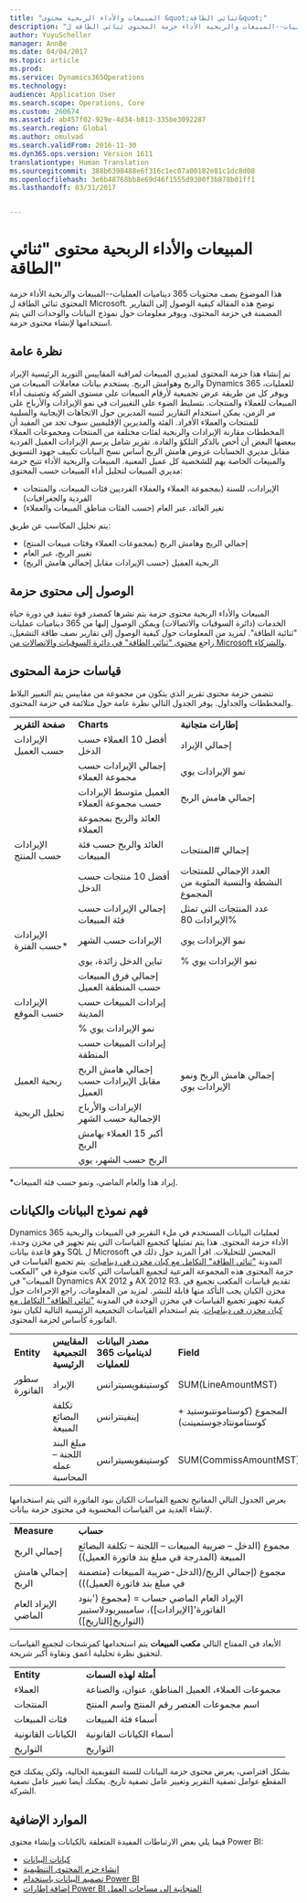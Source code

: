 ```yaml
---
title: "المبيعات والأداء الربحية محتوى &quot;ثنائي الطاقة&quot;"
description: "هذا الموضوع يصف محتويات 365 ديناميات العمليات--المبيعات والربحية الأداء حزمة المحتوى ثنائي الطاقة ل Microsoft. توضح هذه المقالة كيفية الوصول إلى التقارير المضمنة في حزمة المحتوى، ويوفر معلومات حول نموذج البيانات والوحدات التي يتم استخدامها لإنشاء محتوى حزمة."
author: YuyuScheller
manager: AnnBe
ms.date: 04/04/2017
ms.topic: article
ms.prod: 
ms.service: Dynamics365Operations
ms.technology: 
audience: Application User
ms.search.scope: Operations, Core
ms.custom: 260674
ms.assetid: ab457f02-929e-4d34-b813-335be3092287
ms.search.region: Global
ms.author: omulvad
ms.search.validFrom: 2016-11-30
ms.dyn365.ops.version: Version 1611
translationtype: Human Translation
ms.sourcegitcommit: 388b6398488e6f316c1ec07a00182e81c1dc8d08
ms.openlocfilehash: 3e6b48768bb8e69d46f1555d9300f3b878b01ff1
ms.lasthandoff: 03/31/2017


---
```


# <a name="sales-and-profitability-performance-power-bi-content"></a>المبيعات والأداء الربحية محتوى "ثنائي الطاقة"

هذا الموضوع يصف محتويات 365 ديناميات العمليات--المبيعات والربحية الأداء حزمة المحتوى ثنائي الطاقة ل Microsoft. توضح هذه المقالة كيفية الوصول إلى التقارير المضمنة في حزمة المحتوى، ويوفر معلومات حول نموذج البيانات والوحدات التي يتم استخدامها لإنشاء محتوى حزمة.

<a name="overview"></a>نظرة عامة
--------

تم إنشاء هذا حزمة المحتوى لمديري المبيعات لمراقبة المقاييس التوريد الرئيسية الإيراد والربح وهوامش الربح. يستخدم بيانات معاملات المبيعات من Dynamics 365 للعمليات، ويوفر كل من طريقة عرض تجميعية لأرقام المبيعات على مستوى الشركة وتصنيف أداء المبيعات للعملاء والمنتجات. بتسليط الضوء على التغييرات في نمو الإيرادات والأرباح على مر الزمن، يمكن استخدام التقارير لتنبيه المديرين حول الاتجاهات الإيجابية والسلبية للمنتجات والعملاء الأفراد. الفئة والمديرين الإقليميين سوف تجد من المفيد أن المخططات مقارنة الإيرادات والربحية لفئات مختلفة من المنتجات ومجموعات العملاء ببعضها البعض أن أخص بالذكر التلكؤ والقادة. تقرير شامل يرسم الإيرادات العميل الفردية مقابل مديري الحسابات عروض هامش الربح أساس نسخ البيانات تكييف جهود التسويق والمبيعات الخاصة بهم للشخصية كل عميل المعنية. المبيعات والربحية الأداء تتيح حزمة مديري المبيعات لتحليل أداء المبيعات حسب المحتوى:

-   الإيرادات، للسنة (بمجموعة العملاء والعملاء الفرديين فئات المبيعات، والمنتجات الفردية والجغرافيات)
-   تغير العائد، عبر العام (حسب الفئات مناطق المبيعات والعملاء)

يتم تحليل المكاسب عن طريق:

-   إجمالي الربح وهامش الربح (بمجموعات العملاء وفئات مبيعات المنتج)
-   تغيير الربح، عبر العام
-   الربحية العميل (حسب الإيرادات مقابل إجمالي هامش الربح)

## <a name="accessing-the-content-pack"></a>الوصول إلى محتوى حزمة
المبيعات والأداء الربحية محتوى حزمة يتم نشرها كمصدر قوة تنفيذ في دورة حياة الخدمات (دائرة السوقيات والاتصالات) ويمكن الوصول إليها من 365 ديناميات عمليات "ثنائية الطاقة". لمزيد من المعلومات حول كيفية الوصول إلى تقارير نصف طاقة التشغيل، راجع [محتوى "ثنائي الطاقة" في دائرة السوقيات والاتصالات من Microsoft والشركاء](power-bi-content-microsoft-partners.md).

## <a name="metrics-included-in-the-content-pack"></a>قياسات حزمة المحتوى
تتضمن حزمة محتوى تقرير الذي يتكون من مجموعة من مقاييس يتم التعبير البلاط والمخططات والجداول. يوفر الجدول التالي نظرة عامة حول متلائمة في حزمة المحتوى.

|                        |                                            |                                                         |
|------------------------|--------------------------------------------|---------------------------------------------------------|
| **صفحة التقرير**        | **Charts**                                 | **إطارات متجانبة**                                               |
| الإيرادات حسب العميل    | أفضل 10 العملاء حسب الدخل                | إجمالي الإيراد                                           |
|                        | إجمالي الإيرادات حسب مجموعة العملاء            | نمو الإيرادات يوي                                      |
|                        | العميل متوسط الإيرادات حسب مجموعة العملاء | إجمالي هامش الربح                                            |
|                        | العائد والربح بمجموعة العملاء   |                                                         |
| الإيرادات حسب المنتج     | العائد والربح حسب فئة المبيعات   | إجمالي \#المنتجات                                    |
|                        | أفضل 10 منتجات حسب الدخل                 | العدد الإجمالي للمنتجات النشطة والنسبة المئوية من المجموع |
|                        | إجمالي الإيرادات حسب فئة المبيعات            | عدد المنتجات التي تمثل الإيرادات 80%           |
| الإيرادات حسب الفترة\*    | الإيرادات حسب الشهر                           | نمو الإيرادات يوي                                      |
|                        | تباين الدخل زائدة، يوي             | % نمو الإيرادات يوي                                    |
|                        | إجمالي فرق المبيعات حسب المنطقة العميل    |                                                         |
| الإيرادات حسب الموقع    | إيرادات المبيعات حسب المدينة                      |                                                         |
|                        | % نمو الإيرادات يوي                       |                                                         |
|                        | إيرادات المبيعات حسب المنطقة                    |                                                         |
| ربحية العميل | إجمالي هامش الربح مقابل الإيرادات حسب العميل   | إجمالي هامش الربح ونمو الإيرادات يوي          |
| تحليل الربحية | الإيرادات والأرباح الإجمالية حسب الشهر          |                                                         |
|                        | أكبر 15 العملاء بهامش الربح           |                                                         |
|                        | الربح حسب الشهر، يوي                 |                                                         |

\*إيراد هذا والعام الماضي، ونمو حسب فئة المبيعات.

## <a name="understanding-the-data-model-and-entities"></a>فهم نموذج البيانات والكيانات
Dynamics 365 لعمليات البيانات المستخدم في ملء التقرير في المبيعات والربحية الأداء حزمة المحتوى. هذا يتم تمثيلها كتجميع القياسات التي يتم تجهيز في مخزن وحدة، وهو قاعدة بيانات SQL ل Microsoft المحسن للتحليلات. اقرأ المزيد حول ذلك في المدونة ["ثنائي الطاقة" التكامل مع كيان مخزن في ديناميات](https://blogs.msdn.microsoft.com/dynamicsaxbi/2016/06/09/power-bi-integration-with-entity-store-in-dynamics-ax-7-may-update/). يتم تجميع القياسات في حزمة المحتوى هذه المجموعة الفرعية لتجميع القياسات التي كانت متوفرة في "المكعب المبيعات" في Dynamics AX 2012 و AX 2012 R3. تقديم قياسات المكعب تجميع في مخزن الكيان يجب التأكد منها قابلة للنشر. لمزيد من المعلومات، راجع الإجراءات حول كيفية تجهيز تجميع القياسات في مخزن الوحدة في المدونة ["ثنائي الطاقة" التكامل مع كيان مخزن في ديناميات](https://blogs.msdn.microsoft.com/dynamicsaxbi/2016/06/09/power-bi-integration-with-entity-store-in-dynamics-ax-7-may-update/). يتم استخدام القياسات التجميعية الرئيسية التالية لكيان بنود الفاتورة كأساس لحزمة المحتوى.

|               |                                              |                                                 |                                              |                                          |
|---------------|----------------------------------------------|-------------------------------------------------|----------------------------------------------|------------------------------------------|
| **Entity**    | **المقاييس التجميعية الرئيسية**               | **مصدر البيانات لديناميات 365 للعمليات** | **Field**                                    | **Description**                          |
| سطور الفاتورة | الإيراد                                      | كوستينفويسيترانس                                | SUM(LineAmountMST)                           | المبلغ بعملة المحاسبة            |
|               | تكلفة البضائع المبيعة                           | إينفينترانس                                     | المجموع (كوستامونتبوستيد + كوستامونتادجوستمينت) | مبلغ التكلفة + التعديل                 |
|               | مبلغ البند اللجنة – عمله المحاسبة | كوستينفويسيترانس                                | SUM(CommissAmountMST)                        | مبلغ العمولة بعمله المحاسبة |

يعرض الجدول التالي المفاتيح تجميع القياسات الكيان بنود الفاتورة التي يتم استخدامها لإنشاء العديد من القياسات المحسوبة في محتوى حزمة بيانات.

|                   |                                                                                                  |
|-------------------|--------------------------------------------------------------------------------------------------|
| **Measure**       | **حساب**                                                                                |
| إجمالي الربح      | مجموع (الدخل – ضريبة المبيعات – اللجنة – تكلفة البضائع المبيعة (المدرجة في مبلغ بند فاتورة العميل))          |
| إجمالي هامش الربح      | مجموع (إجمالي الربح/(الدخل-ضريبة المبيعات (متضمنة في مبلغ بند فاتورة العميل)))             |
| الإيراد العام الماضي | الإيراد العام الماضي حساب = (مجموع ('بنود الفاتورة'\[الإيرادات\])، ساميبيريودلاستيير (التواريخ\[التاريخ\]) |

الأبعاد في المفتاح التالي **مكعب المبيعات** يتم استخدامها كمرشحات لتجميع القياسات لتحقيق نظرة تحليلية أعمق ونقاوة أكبر شريحة.

|                  |                                                      |
|------------------|------------------------------------------------------|
| **Entity**       | **أمثلة لهذه السمات**                           |
| العملاء        | مجموعات العملاء، العميل المناطق، عنوان، والصناعة |
| المنتجات         | اسم مجموعات العنصر رقم المنتج واسم المنتج       |
| فئات المبيعات | أسماء فئة المبيعات                                 |
| الكيانات القانونية   | أسماء الكيانات القانونية                                   |
| التواريخ            | التواريخ                                                |

بشكل افتراضي، يعرض محتوى حزمة البيانات للسنة التقويمية الحالية، ولكن يمكنك فتح المقطع عوامل تصفية التقرير وتغيير عامل تصفية تاريخ. يمكنك أيضا تغيير عامل تصفية الشركة.

## <a name="additional-resources"></a>الموارد الإضافية
فيما يلي بعض الارتباطات المفيدة المتعلقة بالكيانات وإنشاء محتوى Power BI:

-   [كيانات البيانات](..\data-entities\data-entities.md)
-   [إنشاء حزم المحتوى التنظيمية](https://powerbi.microsoft.com/en-us/documentation/powerbi-service-organizational-content-packs-introduction/)
-   [تصميم البيانات باستخدام Power BI](https://powerbi.microsoft.com/en-us/guided-learning/powerbi-learning-2-1-intro-modeling-data)
-   [إضافة إطارات Power BI المتجانبة إلى مساحات العمل](configure-power-bi-integration.md)



